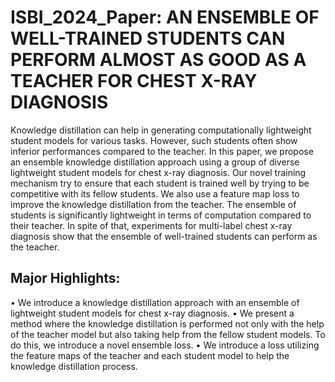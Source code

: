 # ISBI_2024_Paper: AN ENSEMBLE OF WELL-TRAINED STUDENTS CAN PERFORM ALMOST AS GOOD AS A TEACHER FOR CHEST X-RAY DIAGNOSIS

Knowledge distillation can help in generating computationally
lightweight student models for various tasks. However,
such students often show inferior performances compared
to the teacher. In this paper, we propose an ensemble
knowledge distillation approach using a group of diverse
lightweight student models for chest x-ray diagnosis. Our
novel training mechanism try to ensure that each student is
trained well by trying to be competitive with its fellow students.
We also use a feature map loss to improve the knowledge
distillation from the teacher. The ensemble of students
is significantly lightweight in terms of computation compared
to their teacher. In spite of that, experiments for multi-label
chest x-ray diagnosis show that the ensemble of well-trained
students can perform as the teacher.

## Major Highlights:
• We introduce a knowledge distillation approach with an ensemble of lightweight student models for chest x-ray diagnosis.
• We present a method where the knowledge distillation is performed not only with the help of the teacher model but also taking help from the fellow student models. To do this, we introduce a novel ensemble loss.
• We introduce a loss utilizing the feature maps of the teacher and each student model to help the knowledge distillation process.
